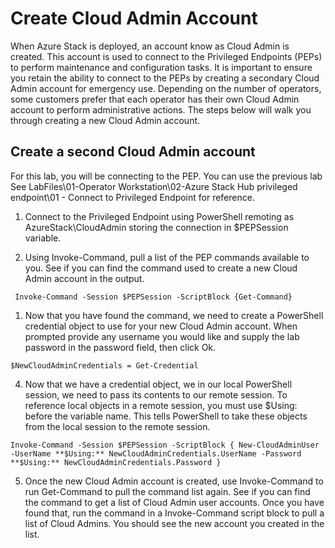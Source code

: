 # Create Cloud Admin Account

When Azure Stack is deployed, an account know as Cloud Admin is created. This account is used to connect to the Privileged Endpoints (PEPs) to perform maintenance and configuration tasks. It is important to ensure you retain the ability to connect to the PEPs by creating a secondary Cloud Admin account for emergency use. Depending on the number of operators, some customers prefer that each operator has their own Cloud Admin account to perform administrative actions. The steps below will walk you through creating a new Cloud Admin account.

## Create a second Cloud Admin account

For this lab, you will be connecting to the PEP. You can use the previous lab See LabFiles\01-Operator Workstation\02-Azure Stack Hub privileged endpoint\01 - Connect to Privileged Endpoint for reference.

1. Connect to the Privileged Endpoint using PowerShell remoting as AzureStack\CloudAdmin storing the connection in $PEPSession variable.


2. Using Invoke-Command, pull a list of the PEP commands available to you. See if you can find the command used to create a new Cloud Admin account in the output.

```
 Invoke-Command -Session $PEPSession -ScriptBlock {Get-Command}
```
[](images/Picture1.png)


1. Now that you have found the command, we need to create a PowerShell credential object to use for your new Cloud Admin account. When prompted provide any username you would like and supply the lab password in the password field, then click Ok.

```
$NewCloudAdminCredentials = Get-Credential
```

[](images/Picture2.png)


4. Now that we have a credential object, we in our local PowerShell session, we need to pass its contents to our remote session. To reference local objects in a remote session, you must use $Using: before the variable name. This tells PowerShell to take these objects from the local session to the remote session.

```
Invoke-Command -Session $PEPSession -ScriptBlock { New-CloudAdminUser -UserName **$Using:** NewCloudAdminCredentials.UserName -Password **$Using:** NewCloudAdminCredentials.Password }
```
[](images/Picture3.png)


5. Once the new Cloud Admin account is created, use Invoke-Command to run Get-Command to pull the command list again. See if you can find the command to get a list of Cloud Admin user accounts. Once you have found that, run the command in a Invoke-Command script block to pull a list of Cloud Admins. You should see the new account you created in the list.

[](images/Picture4.png)